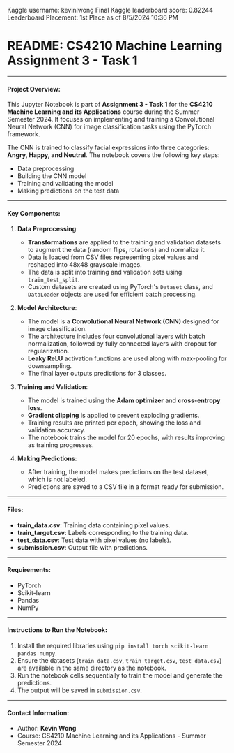 Kaggle username: kevinlwong
Final Kaggle leaderboard score: 0.82244
Leaderboard Placement: 1st Place as of 8/5/2024 10:36 PM

# README: CS4210 Machine Learning Assignment 3 - Task 1

---

#### Project Overview:
This Jupyter Notebook is part of **Assignment 3 - Task 1** for the **CS4210 Machine Learning and its Applications** course during the Summer Semester 2024. It focuses on implementing and training a Convolutional Neural Network (CNN) for image classification tasks using the PyTorch framework.

The CNN is trained to classify facial expressions into three categories: **Angry, Happy, and Neutral**. The notebook covers the following key steps:
- Data preprocessing
- Building the CNN model
- Training and validating the model
- Making predictions on the test data

---

#### Key Components:

1. **Data Preprocessing**:
   - **Transformations** are applied to the training and validation datasets to augment the data (random flips, rotations) and normalize it.
   - Data is loaded from CSV files representing pixel values and reshaped into 48x48 grayscale images.
   - The data is split into training and validation sets using `train_test_split`.
   - Custom datasets are created using PyTorch's `Dataset` class, and `DataLoader` objects are used for efficient batch processing.

2. **Model Architecture**:
   - The model is a **Convolutional Neural Network (CNN)** designed for image classification.
   - The architecture includes four convolutional layers with batch normalization, followed by fully connected layers with dropout for regularization.
   - **Leaky ReLU** activation functions are used along with max-pooling for downsampling.
   - The final layer outputs predictions for 3 classes.

3. **Training and Validation**:
   - The model is trained using the **Adam optimizer** and **cross-entropy loss**.
   - **Gradient clipping** is applied to prevent exploding gradients.
   - Training results are printed per epoch, showing the loss and validation accuracy.
   - The notebook trains the model for 20 epochs, with results improving as training progresses.

4. **Making Predictions**:
   - After training, the model makes predictions on the test dataset, which is not labeled.
   - Predictions are saved to a CSV file in a format ready for submission.

---

#### Files:
- **train_data.csv**: Training data containing pixel values.
- **train_target.csv**: Labels corresponding to the training data.
- **test_data.csv**: Test data with pixel values (no labels).
- **submission.csv**: Output file with predictions.

---

#### Requirements:
- PyTorch
- Scikit-learn
- Pandas
- NumPy

---

#### Instructions to Run the Notebook:
1. Install the required libraries using `pip install torch scikit-learn pandas numpy`.
2. Ensure the datasets (`train_data.csv`, `train_target.csv`, `test_data.csv`) are available in the same directory as the notebook.
3. Run the notebook cells sequentially to train the model and generate the predictions.
4. The output will be saved in `submission.csv`.

---

#### Contact Information:
- Author: **Kevin Wong**
- Course: CS4210 Machine Learning and its Applications - Summer Semester 2024

